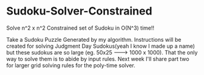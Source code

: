 # Sudoku-Solver-Constrained
Solve n^2 x n^2 Constrained set of Sudoku in O(N^3) time!!


Take a Sudoku Puzzle Generated by my algorithm.
Instructions will be created for solving Judgment Day Sudokus(yeah I know I made up a name) but these sudokus are so large (eg. 50x25 ---> 1000 x 1000). That the only way to solve them is to abide by input rules. Next week I'll share part two for larger grid solving rules for the poly-time solver.

